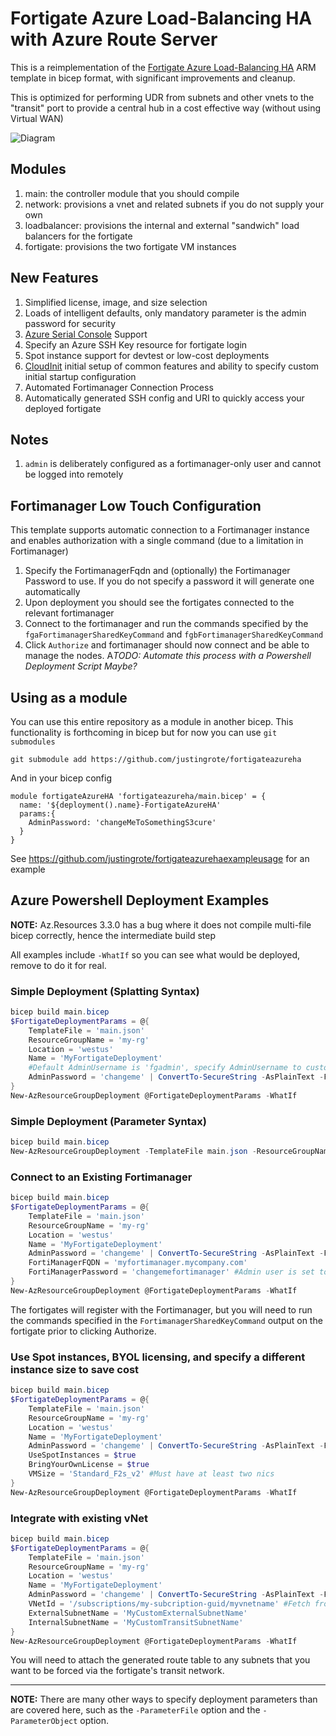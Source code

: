 # Fortigate Azure Load-Balancing HA with Azure Route Server

This is a reimplementation of the [Fortigate Azure Load-Balancing HA](https://github.com/fortinetsolutions/Azure-Templates/tree/master/FortiGate/Azure%20Active-Active%20LoadBalancer%20HA-Ports) ARM template in bicep format, with significant improvements and cleanup.

This is optimized for performing UDR from subnets and other vnets to the "transit" port to provide a central hub in a cost effective way (without using Virtual WAN)

![Diagram](images/AADesign.png)

## Modules
1. main: the controller module that you should compile
2. network: provisions a vnet and related subnets if you do not supply your own
3. loadbalancer: provisions the internal and external "sandwich" load balancers for the fortigate
4. fortigate: provisions the two fortigate VM instances

## New Features
1. Simplified license, image, and size selection
1. Loads of intelligent defaults, only mandatory parameter is the admin password for security
1. [Azure Serial Console](https://docs.microsoft.com/en-us/troubleshoot/azure/virtual-machines/serial-console-overview) Support
1. Specify an Azure SSH Key resource for fortigate login
1. Spot instance support for devtest or low-cost deployments
1. [CloudInit](https://docs.fortinet.com/document/fortigate/6.2.0/aws-cookbook/760385/cloud-init) initial setup of common features and ability to specify custom initial startup configuration
1. Automated Fortimanager Connection Process
1. Automatically generated SSH config and URI to quickly access your deployed fortigate

## Notes
1. `admin` is deliberately configured as a fortimanager-only user and cannot be logged into remotely

## Fortimanager Low Touch Configuration
This template supports automatic connection to a Fortimanager instance and enables authorization with a single command (due to a limitation in Fortimanager)
1. Specify the FortimanagerFqdn and (optionally) the Fortimanager Password to use. If you do not specify a password it will generate one automatically
1. Upon deployment you should see the fortigates connected to the relevant fortimanager
1. Connect to the fortimanager and run the commands specified by the `fgaFortimanagerSharedKeyCommand` and `fgbFortimanagerSharedKeyCommand`
1. Click `Authorize` and fortimanager should now connect and be able to manage the nodes.
A*TODO: Automate this process with a Powershell Deployment Script Maybe?*

## Using as a module
You can use this entire repository as a module in another bicep. This functionality is forthcoming in bicep but for now you can use `git submodules`
```
git submodule add https://github.com/justingrote/fortigateazureha
```
And in your bicep config
```
module fortigateAzureHA 'fortigateazureha/main.bicep' = {
  name: '${deployment().name}-FortigateAzureHA'
  params:{
    AdminPassword: 'changeMeToSomethingS3cure'
  }
}
```
See https://github.com/justingrote/fortigateazurehaexampleusage for an example

## Azure Powershell Deployment Examples

**NOTE:** Az.Resources 3.3.0 has a bug where it does not compile multi-file bicep correctly, hence the intermediate build step

All examples include `-WhatIf` so you can see what would be deployed, remove to do it for real.

### Simple Deployment (Splatting Syntax)
```powershell
bicep build main.bicep
$FortigateDeploymentParams = @{
    TemplateFile = 'main.json'
    ResourceGroupName = 'my-rg'
    Location = 'westus'
    Name = 'MyFortigateDeployment'
    #Default AdminUsername is 'fgadmin', specify AdminUsername to customize it
    AdminPassword = 'changeme' | ConvertTo-SecureString -AsPlainText -Force
}
New-AzResourceGroupDeployment @FortigateDeploymentParams -WhatIf
```
### Simple Deployment (Parameter Syntax)
```powershell
bicep build main.bicep
New-AzResourceGroupDeployment -TemplateFile main.json -ResourceGroupName 'my-rg' -Location 'westus' -Name 'MyFortigateDeployment' -AdminPassword $('changeme' | ConvertTo-SecureString -AsPlainText -Force) -WhatIf
```

### Connect to an Existing Fortimanager
```powershell
bicep build main.bicep
$FortigateDeploymentParams = @{
    TemplateFile = 'main.json'
    ResourceGroupName = 'my-rg'
    Location = 'westus'
    Name = 'MyFortigateDeployment'
    AdminPassword = 'changeme' | ConvertTo-SecureString -AsPlainText -Force
    FortiManagerFQDN = 'myfortimanager.mycompany.com'
    FortiManagerPassword = 'changemefortimanager' #Admin user is set to this password and is disallowed remote login. Fortimanager will use this to connect
}
New-AzResourceGroupDeployment @FortigateDeploymentParams -WhatIf
```
The fortigates will register with the Fortimanager, but you will need to run the commands specified in the `FortimanagerSharedKeyCommand` output on the fortigate prior to clicking Authorize.


### Use Spot instances, BYOL licensing, and specify a different instance size to save cost
```powershell
bicep build main.bicep
$FortigateDeploymentParams = @{
    TemplateFile = 'main.json'
    ResourceGroupName = 'my-rg'
    Location = 'westus'
    Name = 'MyFortigateDeployment'
    AdminPassword = 'changeme' | ConvertTo-SecureString -AsPlainText -Force
    UseSpotInstances = $true
    BringYourOwnLicense = $true
    VMSize = 'Standard_F2s_v2' #Must have at least two nics
}
New-AzResourceGroupDeployment @FortigateDeploymentParams -WhatIf
```

### Integrate with existing vNet
```powershell
bicep build main.bicep
$FortigateDeploymentParams = @{
    TemplateFile = 'main.json'
    ResourceGroupName = 'my-rg'
    Location = 'westus'
    Name = 'MyFortigateDeployment'
    AdminPassword = 'changeme' | ConvertTo-SecureString -AsPlainText -Force
    VNetId = '/subscriptions/my-subcription-guid/myvnetname' #Fetch from vnet properties in Azure Portal
    ExternalSubnetName = 'MyCustomExternalSubnetName'
    InternalSubnetName = 'MyCustomTransitSubnetName'
}
New-AzResourceGroupDeployment @FortigateDeploymentParams -WhatIf
```
You will need to attach the generated route table to any subnets that you want to be forced via the fortigate's transit network.




---
**NOTE:** There are many other ways to specify deployment parameters than are covered here, such as the `-ParameterFile` option and the `-ParameterObject` option.